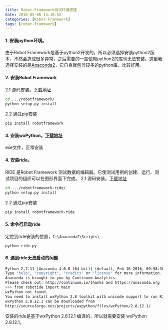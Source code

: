 ```yaml
---
title: Robot-Framework测试环境搭建
date: 2016-05-06 14:16:53
categories: [Robot-Framework]
tags: [robot-framework]
---
```


#### 1. 安装python环境。
由于Robot Framework是基于python2开发的，所以必须选择安装python2版本，不然会造成很多异常，之后需要的一些依赖python2的库也无法安装。这里我选择安装的是[Anaconda2](https://www.continuum.io/downloads)，它自身就包含较多的python库，比较好用。

<!--more-->


#### 2. 安装Robot Framework
2.1 源码安装。[下载地址](https://pypi.python.org/pypi/robotframework)
``` bash
cd .../robotframework/
python setup.py install
```
2.2 通过pip安装
``` bash
pip install robotframework
```

#### 3. 安装wxPython。[下载地址](http://www.wxpython.org/download.php)
exe文件，正常安装

#### 4. 安装ride。
RIDE 是Robot Framework 测试数据的编辑器。它使测试用例的创建、运行、测试项目的组织可以在图形界面下完成。
2.1 源码安装。[下载地址](https://pypi.python.org/pypi/robotframework-ride)
``` bash
cd .../robotframework-ride/
python setup.py install
```
2.2 通过pip安装
``` bash
pip install robotframework-ride
```

#### 5. 命令行启动ride
定位到ride安装的位置，`C:\Anaconda2\Scripts\`
``` bash
python ride.py
```

#### 6. 遇到ride无法启动的问题
``` bash
Python 2.7.11 |Anaconda 4.0.0 (64-bit)| (default, Feb 16 2016, 09:58:36) [MSC v.1500 64 bit (AMD64)] on win32
Type "help", "copyright", "credits" or "license" for more information.
Anaconda is brought to you by Continuum Analytics.
Please check out: http://continuum.io/thanks and https://anaconda.org
>>> from robotide import main
wxPython not found.
You need to install wxPython 2.8 toolkit with unicode support to run RIDE.
wxPython 2.8.12.1 can be downloaded from
http://sourceforge.net/projects/wxpython/files/wxPython/2.8.12.1/
```
安装的ride是基于wxPython 2.8.12.1 编译的，所以就需要安装 wxPython 2.8.12.1。